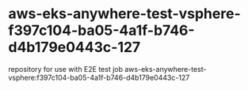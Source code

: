 # aws-eks-anywhere-test-vsphere-f397c104-ba05-4a1f-b746-d4b179e0443c-127
repository for use with E2E test job aws-eks-anywhere-test-vsphere:f397c104-ba05-4a1f-b746-d4b179e0443c-127

